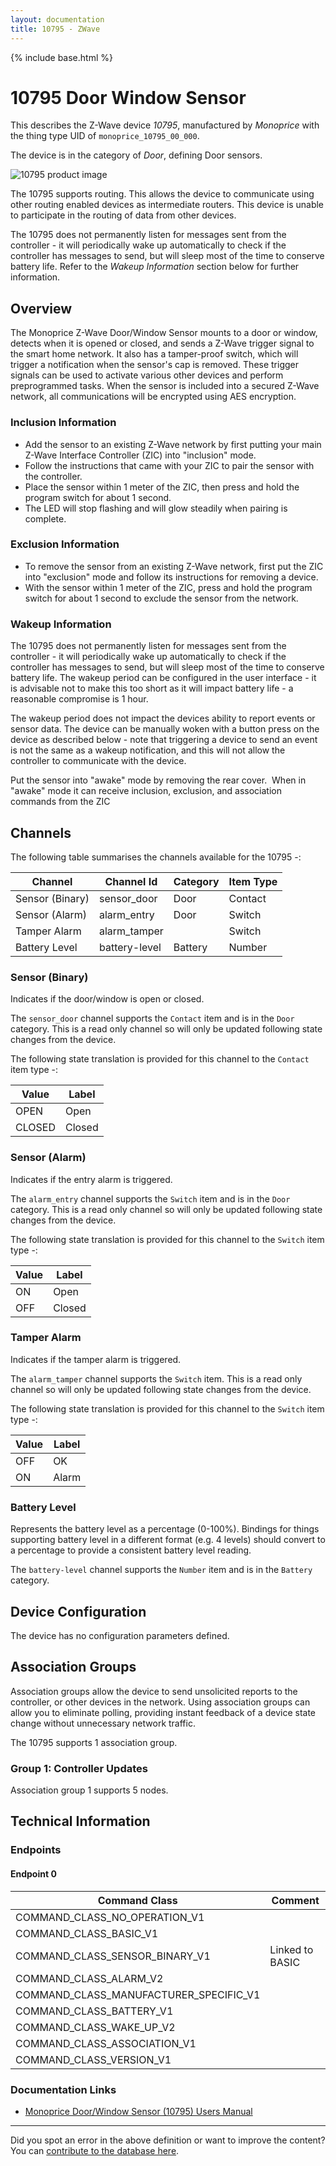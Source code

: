 ```yaml
---
layout: documentation
title: 10795 - ZWave
---
```


{% include base.html %}

# 10795 Door Window Sensor
This describes the Z-Wave device *10795*, manufactured by *Monoprice* with the thing type UID of ```monoprice_10795_00_000```.

The device is in the category of *Door*, defining Door sensors.

![10795 product image](https://www.cd-jackson.com/zwave_device_uploads/817/817_default.jpg)


The 10795 supports routing. This allows the device to communicate using other routing enabled devices as intermediate routers.  This device is unable to participate in the routing of data from other devices.

The 10795 does not permanently listen for messages sent from the controller - it will periodically wake up automatically to check if the controller has messages to send, but will sleep most of the time to conserve battery life. Refer to the *Wakeup Information* section below for further information.

## Overview

The Monoprice Z-Wave Door/Window Sensor mounts to a door or window, detects when it is opened or closed, and sends a Z-Wave trigger signal to the smart home network. It also has a tamper-proof switch, which will trigger a notification when the sensor's cap is removed. These trigger signals can be used to activate various other devices and perform preprogrammed tasks. When the sensor is included into a secured Z-Wave network, all communications will be encrypted using AES encryption.

### Inclusion Information

  * Add the sensor to an existing Z-Wave network by first putting your main Z-Wave Interface Controller (ZIC) into "inclusion" mode.
  * Follow the instructions that came with your ZIC to pair the sensor with the controller.
  * Place the sensor within 1 meter of the ZIC, then press and hold the program switch for about 1 second.
  * The LED will stop flashing and will glow steadily when pairing is complete.

### Exclusion Information

  * To remove the sensor from an existing Z-Wave network, first put the ZIC into "exclusion" mode and follow its instructions for removing a device.
  * With the sensor within 1 meter of the ZIC, press and hold the program switch for about 1 second to exclude the sensor from the network.

### Wakeup Information

The 10795 does not permanently listen for messages sent from the controller - it will periodically wake up automatically to check if the controller has messages to send, but will sleep most of the time to conserve battery life. The wakeup period can be configured in the user interface - it is advisable not to make this too short as it will impact battery life - a reasonable compromise is 1 hour.

The wakeup period does not impact the devices ability to report events or sensor data. The device can be manually woken with a button press on the device as described below - note that triggering a device to send an event is not the same as a wakeup notification, and this will not allow the controller to communicate with the device.


Put the sensor into "awake" mode by removing the rear cover.  When in "awake" mode it can receive inclusion, exclusion, and association commands from the ZIC

## Channels

The following table summarises the channels available for the 10795 -:

| Channel | Channel Id | Category | Item Type |
|---------|------------|----------|-----------|
| Sensor (Binary) | sensor_door | Door | Contact | 
| Sensor (Alarm) | alarm_entry | Door | Switch | 
| Tamper Alarm | alarm_tamper |  | Switch | 
| Battery Level | battery-level | Battery | Number |

### Sensor (Binary)

Indicates if the door/window is open or closed.

The ```sensor_door``` channel supports the ```Contact``` item and is in the ```Door``` category. This is a read only channel so will only be updated following state changes from the device.

The following state translation is provided for this channel to the ```Contact``` item type -:

| Value | Label     |
|-------|-----------|
| OPEN | Open |
| CLOSED | Closed |

### Sensor (Alarm)

Indicates if the entry alarm is triggered.

The ```alarm_entry``` channel supports the ```Switch``` item and is in the ```Door``` category. This is a read only channel so will only be updated following state changes from the device.

The following state translation is provided for this channel to the ```Switch``` item type -:

| Value | Label     |
|-------|-----------|
| ON | Open |
| OFF | Closed |

### Tamper Alarm

Indicates if the tamper alarm is triggered.

The ```alarm_tamper``` channel supports the ```Switch``` item. This is a read only channel so will only be updated following state changes from the device.

The following state translation is provided for this channel to the ```Switch``` item type -:

| Value | Label     |
|-------|-----------|
| OFF | OK |
| ON | Alarm |

### Battery Level

Represents the battery level as a percentage (0-100%). Bindings for things supporting battery level in a different format (e.g. 4 levels) should convert to a percentage to provide a consistent battery level reading.

The ```battery-level``` channel supports the ```Number``` item and is in the ```Battery``` category.



## Device Configuration

The device has no configuration parameters defined.

## Association Groups

Association groups allow the device to send unsolicited reports to the controller, or other devices in the network. Using association groups can allow you to eliminate polling, providing instant feedback of a device state change without unnecessary network traffic.

The 10795 supports 1 association group.

### Group 1: Controller Updates


Association group 1 supports 5 nodes.

## Technical Information

### Endpoints

#### Endpoint 0

| Command Class | Comment |
|---------------|---------|
| COMMAND_CLASS_NO_OPERATION_V1| |
| COMMAND_CLASS_BASIC_V1| |
| COMMAND_CLASS_SENSOR_BINARY_V1| Linked to BASIC|
| COMMAND_CLASS_ALARM_V2| |
| COMMAND_CLASS_MANUFACTURER_SPECIFIC_V1| |
| COMMAND_CLASS_BATTERY_V1| |
| COMMAND_CLASS_WAKE_UP_V2| |
| COMMAND_CLASS_ASSOCIATION_V1| |
| COMMAND_CLASS_VERSION_V1| |

### Documentation Links

* [Monoprice Door/Window Sensor (10795) Users Manual](https://www.cd-jackson.com/zwave_device_uploads/817/10795-Manual-131204.pdf)

---

Did you spot an error in the above definition or want to improve the content?
You can [contribute to the database here](http://www.cd-jackson.com/index.php/zwave/zwave-device-database/zwave-device-list/devicesummary/817).
